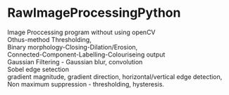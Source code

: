 # RawImageProcessingPython
Image Proccessing program without using openCV <br>
Othus-method Thresholding, <br>
Binary morphology-Closing-Dilation/Erosion,<br> 
Connected-Component-Labelling-Colouriseing output <br>
Gaussian Filtering - Gaussian blur, convolution <br>
Sobel edge setection <br> gradient magnitude, gradient direction, horizontal/vertical edge detection, <br>
Non maximum suppression - thresholding, hysteresis.

